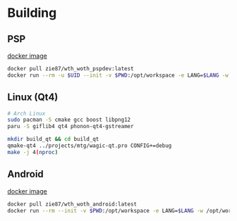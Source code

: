 # Building

## PSP
[docker image](https://hub.docker.com/repository/docker/zie87/wth_woth_pspdev)

```.sh
docker pull zie87/wth_woth_pspdev:latest
docker run --rm -u $UID --init -v $PWD:/opt/workspace -e LANG=$LANG -w /opt/workspace -it zie87/wth_woth_pspdev /bin/sh "./.github/tools/psp/build.sh" debug
```

## Linux (Qt4)

```.sh
# Arch Linux
sudo pacman -S cmake gcc boost libpng12
paru -S giflib4 qt4 phonon-qt4-gstreamer

mkdir build_qt && cd build_qt
qmake-qt4 ../projects/mtg/wagic-qt.pro CONFIG+=debug
make -j 4(nproc)
```

## Android
[docker image](https://hub.docker.com/repository/docker/zie87/wth_woth_android)

```.sh
docker pull zie87/wth_woth_android:latest
docker run --rm --init -v $PWD:/opt/workspace -e LANG=$LANG -w /opt/workspace -it zie87/wth_woth_android /bin/sh "./.github/tools/ndk/build.sh" debug
```
